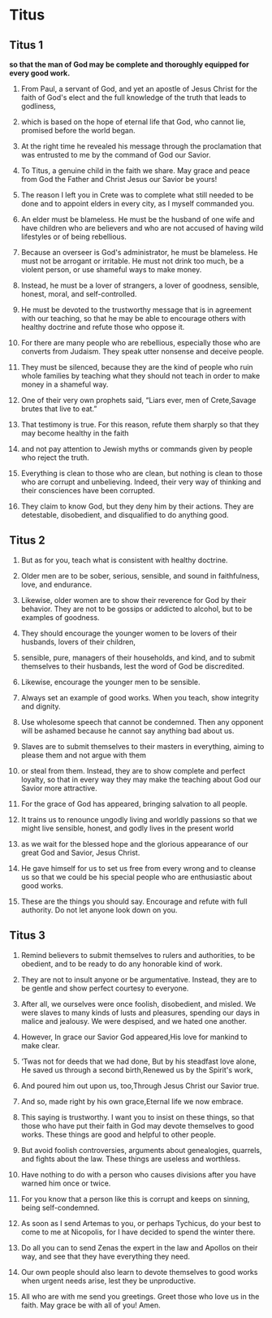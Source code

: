 # Titus

## Titus 1

__so that the man of God may be complete and thoroughly equipped for every good work.__

1. From Paul, a servant of God, and yet an apostle of Jesus Christ for the faith of God's elect and the full knowledge of the truth that leads to godliness,

2. which is based on the hope of eternal life that God, who cannot lie, promised before the world began.

3. At the right time he revealed his message through the proclamation that was entrusted to me by the command of God our Savior.

4. To Titus, a genuine child in the faith we share. May grace and peace from God the Father and Christ Jesus our Savior be yours!

5. The reason I left you in Crete was to complete what still needed to be done and to appoint elders in every city, as I myself commanded you.

6. An elder must be blameless. He must be the husband of one wife and have children who are believers and who are not accused of having wild lifestyles or of being rebellious.

7. Because an overseer is God's administrator, he must be blameless. He must not be arrogant or irritable. He must not drink too much, be a violent person, or use shameful ways to make money.

8. Instead, he must be a lover of strangers, a lover of goodness, sensible, honest, moral, and self-controlled.

9. He must be devoted to the trustworthy message that is in agreement with our teaching, so that he may be able to encourage others with healthy doctrine and refute those who oppose it.

10. For there are many people who are rebellious, especially those who are converts from Judaism. They speak utter nonsense and deceive people.

11. They must be silenced, because they are the kind of people who ruin whole families by teaching what they should not teach in order to make money in a shameful way.

12. One of their very own prophets said,	“Liars ever, men of Crete,Savage brutes that live to eat.”

13. That testimony is true. For this reason, refute them sharply so that they may become healthy in the faith

14. and not pay attention to Jewish myths or commands given by people who reject the truth.

15. Everything is clean to those who are clean, but nothing is clean to those who are corrupt and unbelieving. Indeed, their very way of thinking and their consciences have been corrupted.

16. They claim to know God, but they deny him by their actions. They are detestable, disobedient, and disqualified to do anything good.

## Titus 2

1. But as for you, teach what is consistent with healthy doctrine.

2. Older men are to be sober, serious, sensible, and sound in faithfulness, love, and endurance.

3. Likewise, older women are to show their reverence for God by their behavior. They are not to be gossips or addicted to alcohol, but to be examples of goodness.

4. They should encourage the younger women to be lovers of their husbands, lovers of their children,

5. sensible, pure, managers of their households, and kind, and to submit themselves to their husbands, lest the word of God be discredited.

6. Likewise, encourage the younger men to be sensible.

7. Always set an example of good works. When you teach, show integrity and dignity.

8. Use wholesome speech that cannot be condemned. Then any opponent will be ashamed because he cannot say anything bad about us.

9. Slaves are to submit themselves to their masters in everything, aiming to please them and not argue with them

10. or steal from them. Instead, they are to show complete and perfect loyalty, so that in every way they may make the teaching about God our Savior more attractive.

11. For the grace of God has appeared, bringing salvation to all people.

12. It trains us to renounce ungodly living and worldly passions so that we might live sensible, honest, and godly lives in the present world

13. as we wait for the blessed hope and the glorious appearance of our great God and Savior, Jesus Christ.

14. He gave himself for us to set us free from every wrong and to cleanse us so that we could be his special people who are enthusiastic about good works.

15. These are the things you should say. Encourage and refute with full authority. Do not let anyone look down on you.

## Titus 3

1. Remind believers to submit themselves to rulers and authorities, to be obedient, and to be ready to do any honorable kind of work.

2. They are not to insult anyone or be argumentative. Instead, they are to be gentle and show perfect courtesy to everyone.

3. After all, we ourselves were once foolish, disobedient, and misled. We were slaves to many kinds of lusts and pleasures, spending our days in malice and jealousy. We were despised, and we hated one another.

4. However,	In grace our Savior God appeared,His love for mankind to make clear.

5. ‘Twas not for deeds that we had done, But by his steadfast love alone,	He saved us through a second birth,Renewed us by the Spirit's work,

6. And poured him out upon us, too,Through Jesus Christ our Savior true.

7. And so, made right by his own grace,Eternal life we now embrace.

8. This saying is trustworthy. I want you to insist on these things, so that those who have put their faith in God may devote themselves to good works. These things are good and helpful to other people.

9. But avoid foolish controversies, arguments about genealogies, quarrels, and fights about the law. These things are useless and worthless.

10. Have nothing to do with a person who causes divisions after you have warned him once or twice.

11. For you know that a person like this is corrupt and keeps on sinning, being self-condemned.

12. As soon as I send Artemas to you, or perhaps Tychicus, do your best to come to me at Nicopolis, for I have decided to spend the winter there.

13. Do all you can to send Zenas the expert in the law and Apollos on their way, and see that they have everything they need.

14. Our own people should also learn to devote themselves to good works when urgent needs arise, lest they be unproductive.

15. All who are with me send you greetings. Greet those who love us in the faith. May grace be with all of you! Amen.

